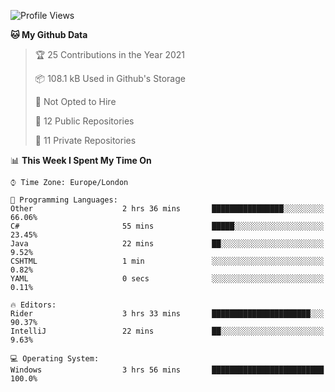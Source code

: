 <!--START_SECTION:waka-->
![Profile Views](http://img.shields.io/badge/Profile%20Views-0-blue)

**🐱 My Github Data** 

> 🏆 25 Contributions in the Year 2021
 > 
> 📦 108.1 kB Used in Github's Storage 
 > 
> 🚫 Not Opted to Hire
 > 
> 📜 12 Public Repositories 
 > 
> 🔑 11 Private Repositories  
 > 
📊 **This Week I Spent My Time On** 

```text
⌚︎ Time Zone: Europe/London

💬 Programming Languages: 
Other                    2 hrs 36 mins       ████████████████░░░░░░░░░   66.06% 
C#                       55 mins             █████░░░░░░░░░░░░░░░░░░░░   23.45% 
Java                     22 mins             ██░░░░░░░░░░░░░░░░░░░░░░░   9.52% 
CSHTML                   1 min               ░░░░░░░░░░░░░░░░░░░░░░░░░   0.82% 
YAML                     0 secs              ░░░░░░░░░░░░░░░░░░░░░░░░░   0.11%

🔥 Editors: 
Rider                    3 hrs 33 mins       ██████████████████████░░░   90.37% 
IntelliJ                 22 mins             ██░░░░░░░░░░░░░░░░░░░░░░░   9.63%

💻 Operating System: 
Windows                  3 hrs 56 mins       █████████████████████████   100.0%

```


<!--END_SECTION:waka-->